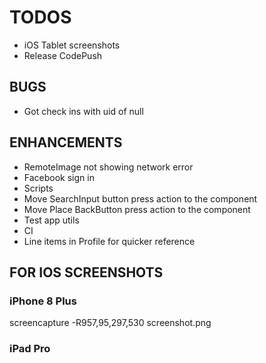 # TODOS

- iOS Tablet screenshots
- Release CodePush

## BUGS

- Got check ins with uid of null

## ENHANCEMENTS

- RemoteImage not showing network error
- Facebook sign in
- Scripts
- Move SearchInput button press action to the component
- Move Place BackButton press action to the component
- Test app utils
- CI
- Line items in Profile for quicker reference

## FOR IOS SCREENSHOTS

### iPhone 8 Plus

screencapture -R957,95,297,530 screenshot.png

### iPad Pro
